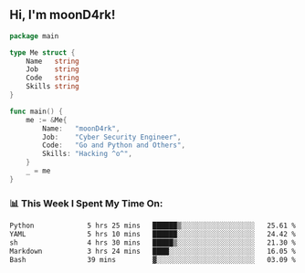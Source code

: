 <h2> Hi, I'm moonD4rk!</h2>

```go
package main

type Me struct {
	Name   string
	Job    string
	Code   string
	Skills string
}

func main() {
	me := &Me{
		Name:   "moonD4rk",
		Job:    "Cyber Security Engineer",
		Code:   "Go and Python and Others",
		Skills: "Hacking ^o^",
	}
	_ = me
}
```

<h3>📊 This Week I Spent My Time On:</h3>
<!-- <img align='right' src="https://github-readme-stats.vercel.app/api?username=moond4rk&show_icons=true&theme=radical", width="300" height="150"> -->

<!--START_SECTION:waka-->

```txt
Python             5 hrs 25 mins   ██████▒░░░░░░░░░░░░░░░░░░   25.61 %
YAML               5 hrs 10 mins   ██████░░░░░░░░░░░░░░░░░░░   24.42 %
sh                 4 hrs 30 mins   █████▒░░░░░░░░░░░░░░░░░░░   21.30 %
Markdown           3 hrs 24 mins   ████░░░░░░░░░░░░░░░░░░░░░   16.05 %
Bash               39 mins         ▓░░░░░░░░░░░░░░░░░░░░░░░░   03.09 %
```

<!--END_SECTION:waka-->

